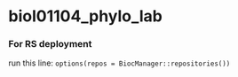 # biol01104_phylo_lab

### For RS deployment
 run this line: `options(repos = BiocManager::repositories())`
